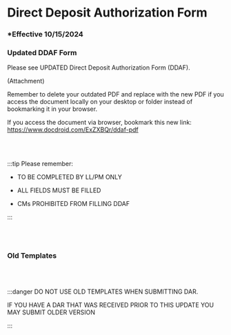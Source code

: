 # Direct Deposit Authorization Form

### \*Effective 10/15/2024

### Updated DDAF Form

Please see UPDATED Direct Deposit Authorization Form (DDAF).

(Attachment)

Remember to delete your outdated PDF and replace with the new PDF if you access the document locally on your
desktop or folder instead of bookmarking it in your browser.

If you access the document via browser, bookmark this new link: https://www.docdroid.com/ExZXBQr/ddaf-pdf

<br></br>

:::tip Please remember:

- TO BE COMPLETED BY LL/PM ONLY

- ALL FIELDS MUST BE FILLED

- CMs PROHIBITED FROM FILLING DDAF

:::

<br></br>

### Old Templates

<br></br>

:::danger DO NOT USE OLD TEMPLATES WHEN SUBMITTING DAR.

IF YOU HAVE A DAR THAT WAS RECEIVED PRIOR TO THIS UPDATE YOU MAY SUBMIT OLDER VERSION

:::
